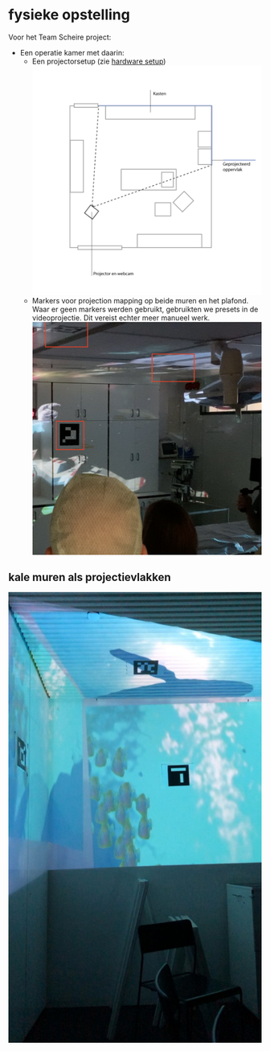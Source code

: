 # fysieke opstelling

Voor het Team Scheire project:

- Een operatie kamer met daarin:
	- Een projectorsetup (zie [hardware setup](hardware_NL.md))
![Image of physical setup](images/physical-scheme.png)
	- Markers voor projection mapping op beide muren en het plafond. Waar er geen markers werden gebruikt, gebruikten we presets in de videoprojectie. Dit vereist echter meer manueel werk.
![Image of marker locations setup](images/markerloc.png)
	
## kale muren als projectievlakken
		
![de kale witte muren worden gebruikt als projectieoppervlakken](./images/video_map.jpg)
